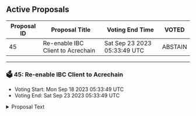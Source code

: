## Active Proposals

| Proposal ID | Proposal Title | Voting End Time | VOTED |
|-------------|----------------|-----------------|-------|
| 45 | Re-enable IBC Client to Acrechain | Sat Sep 23 2023 05:33:49 UTC | ABSTAIN |

---

### 🗳 45: Re-enable IBC Client to Acrechain
- Voting Start: Mon Sep 18 2023 05:33:49 UTC
- Voting End: Sat Sep 23 2023 05:33:49 UTC

<details>
<summary>Proposal Text</summary>
 
IBC Client between Persistence and Acrechain has expired. Hence, we are submitting this proposal to re-enable the IBC Client between Persistence and Acrechain.
</details>
